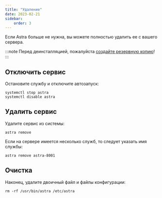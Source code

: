```yaml
---
title: "Удаление"
date: 2023-02-21
sidebar:
    order: 3
---
```



Если Astra больше не нужна, вы можете полностью удалить ее с вашего сервера.

:::note
Перед деинсталляцией, пожалуйста [создайте резервную копию](https://help.cesbo.com/astra/admin-guide/administration/backup)!
:::

## Отключить сервис[](https://help.cesbo.com/astra/admin-guide/administration/uninstall#disable-service)

Остановите службу и отключите автозапуск:

```
systemctl stop astra
systemctl disable astra
```

## Удалить сервис[](https://help.cesbo.com/astra/admin-guide/administration/uninstall#remove-service)

Удалите сервис из системы:

```
astra remove
```

Если на сервере имеется несколько служб, то следует указать имя службы:

```
astra remove astra-8001
```

## Очистка[](https://help.cesbo.com/astra/admin-guide/administration/uninstall#cleanup)

Наконец, удалите двоичный файл и файлы конфигурации:

```
rm -rf /usr/bin/astra /etc/astra
```
